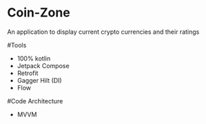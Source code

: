 # Coin-Zone
An application to display current crypto currencies and their ratings

#Tools
- 100% kotlin
- Jetpack Compose
- Retrofit
- Gagger Hilt (DI)
- Flow

#Code Architecture
- MVVM

